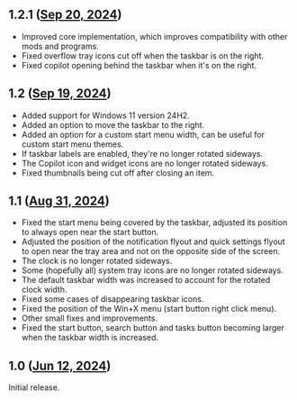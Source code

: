 ## 1.2.1 ([Sep 20, 2024](https://github.com/ramensoftware/windhawk-mods/blob/824532afd6f3568f26b5676f950ef0557602df99/mods/taskbar-vertical.wh.cpp))

* Improved core implementation, which improves compatibility with other mods and programs.
* Fixed overflow tray icons cut off when the taskbar is on the right.
* Fixed copilot opening behind the taskbar when it's on the right.

## 1.2 ([Sep 19, 2024](https://github.com/ramensoftware/windhawk-mods/blob/0b018deaa9febe57c9ed85c1ad65aac49966d743/mods/taskbar-vertical.wh.cpp))

* Added support for Windows 11 version 24H2.
* Added an option to move the taskbar to the right.
* Added an option for a custom start menu width, can be useful for custom start menu themes.
* If taskbar labels are enabled, they're no longer rotated sideways.
* The Copilot icon and widget icons are no longer rotated sideways.
* Fixed thumbnails being cut off after closing an item.

## 1.1 ([Aug 31, 2024](https://github.com/ramensoftware/windhawk-mods/blob/387771ec375561f49fffc1429b8b185f54feb5e4/mods/taskbar-vertical.wh.cpp))

* Fixed the start menu being covered by the taskbar, adjusted its position to
  always open near the start button.
* Adjusted the position of the notification flyout and quick settings flyout to
  open near the tray area and not on the opposite side of the screen.
* The clock is no longer rotated sideways.
* Some (hopefully all) system tray icons are no longer rotated sideways.
* The default taskbar width was increased to account for the rotated clock
  width.
* Fixed some cases of disappearing taskbar icons.
* Fixed the position of the Win+X menu (start button right click menu).
* Other small fixes and improvements.
* Fixed the start button, search button and tasks button becoming larger when
  the taskbar width is increased.

## 1.0 ([Jun 12, 2024](https://github.com/ramensoftware/windhawk-mods/blob/3fe4bb2e2b2b6ea124b622c91bfee9350b7ab2c7/mods/taskbar-vertical.wh.cpp))

Initial release.
